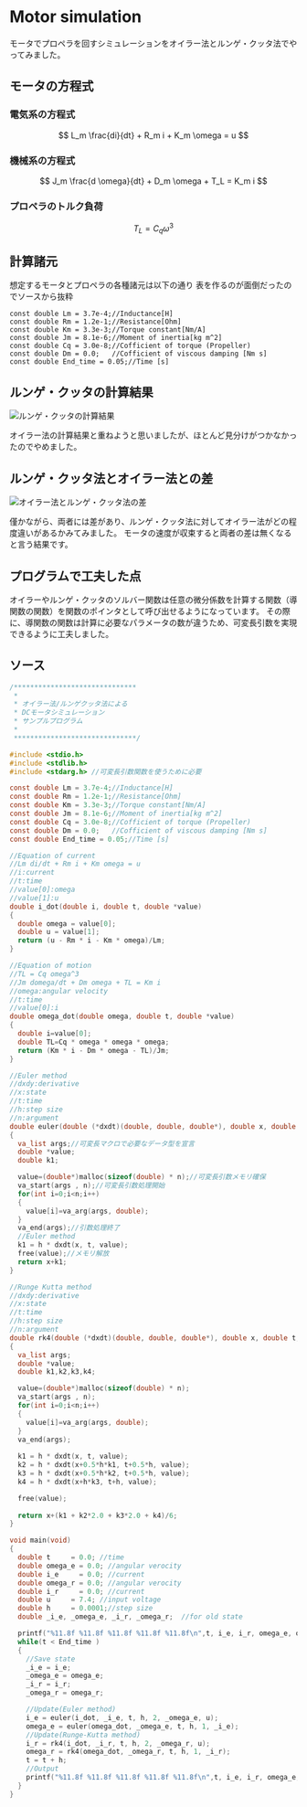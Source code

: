 # Motor simulation
モータでプロペラを回すシミュレーションをオイラー法とルンゲ・クッタ法でやってみました。

## モータの方程式

### 電気系の方程式
$$
L_m \frac{di}{dt} + R_m i + K_m \omega = u
$$

### 機械系の方程式
$$
J_m \frac{d \omega}{dt} + D_m \omega + T_L = K_m i 
$$

### プロペラのトルク負荷
$$
T_L = C_q \omega^3
$$


## 計算諸元
想定するモータとプロペラの各種諸元は以下の通り
表を作るのが面倒だったのでソースから抜粋
```
const double Lm = 3.7e-4;//Inductance[H]
const double Rm = 1.2e-1;//Resistance[Ohm]
const double Km = 3.3e-3;//Torque constant[Nm/A]
const double Jm = 8.1e-6;//Moment of inertia[kg m^2]
const double Cq = 3.0e-8;//Cofficient of torque (Propeller)
const double Dm = 0.0;   //Cofficient of viscous damping [Nm s]
const double End_time = 0.05;//Time [s]
```


## ルンゲ・クッタの計算結果
![ルンゲ・クッタの計算結果](omega.png "ルンゲ・クッタの計算結果")

オイラー法の計算結果と重ねようと思いましたが、ほとんど見分けがつかなかったのでやめました。

## ルンゲ・クッタ法とオイラー法との差
![オイラー法とルンゲ・クッタ法の差](omegadiff.png)

僅かながら、両者には差があり、ルンゲ・クッタ法に対してオイラー法がどの程度違いがあるかみてみました。
モータの速度が収束すると両者の差は無くなると言う結果です。

## プログラムで工夫した点
オイラーやルンゲ・クッタのソルバー関数は任意の微分係数を計算する関数（導関数の関数）を関数のポインタとして呼び出せるようになっています。
その際に、導関数の関数は計算に必要なパラメータの数が違うため、可変長引数を実現できるように工夫しました。

## ソース
```c mot_sim.c {.line-number}
/******************************
 *                            
 * オイラー法/ルンゲクッタ法による 
 * DCモータシミュレーション       
 * サンプルプログラム            
 *                            
 ******************************/

#include <stdio.h>
#include <stdlib.h>
#include <stdarg.h> //可変長引数関数を使うために必要

const double Lm = 3.7e-4;//Inductance[H]
const double Rm = 1.2e-1;//Resistance[Ohm]
const double Km = 3.3e-3;//Torque constant[Nm/A]
const double Jm = 8.1e-6;//Moment of inertia[kg m^2]
const double Cq = 3.0e-8;//Cofficient of torque (Propeller)
const double Dm = 0.0;   //Cofficient of viscous damping [Nm s]
const double End_time = 0.05;//Time [s]

//Equation of current
//Lm di/dt + Rm i + Km omega = u
//i:current
//t:time
//value[0]:omega
//value[1]:u
double i_dot(double i, double t, double *value)
{
  double omega = value[0];
  double u = value[1];
  return (u - Rm * i - Km * omega)/Lm;
}

//Equation of motion
//TL = Cq omega^3
//Jm domega/dt + Dm omega + TL = Km i
//omega:angular velocity
//t:time
//value[0]:i
double omega_dot(double omega, double t, double *value)
{
  double i=value[0];
  double TL=Cq * omega * omega * omega;
  return (Km * i - Dm * omega - TL)/Jm;
}

//Euler method
//dxdy:derivative
//x:state
//t:time
//h:step size
//n:argument
double euler(double (*dxdt)(double, double, double*), double x, double t, double h, int n, ...)
{
  va_list args;//可変長マクロで必要なデータ型を宣言
  double *value;
  double k1;

  value=(double*)malloc(sizeof(double) * n);//可変長引数メモリ確保
  va_start(args , n);//可変長引数処理開始
  for(int i=0;i<n;i++)
  {
    value[i]=va_arg(args, double);
  }
  va_end(args);//引数処理終了
  //Euler method
  k1 = h * dxdt(x, t, value);
  free(value);//メモリ解放
  return x+k1;
}

//Runge Kutta method
//dxdy:derivative
//x:state
//t:time
//h:step size
//n:argument
double rk4(double (*dxdt)(double, double, double*), double x, double t, double h, int n, ...)
{
  va_list args;
  double *value;
  double k1,k2,k3,k4;

  value=(double*)malloc(sizeof(double) * n);
  va_start(args , n);
  for(int i=0;i<n;i++)
  {
    value[i]=va_arg(args, double);
  }
  va_end(args);
  
  k1 = h * dxdt(x, t, value);
  k2 = h * dxdt(x+0.5*h*k1, t+0.5*h, value);
  k3 = h * dxdt(x+0.5*h*k2, t+0.5*h, value);
  k4 = h * dxdt(x+h*k3, t+h, value);

  free(value);
  
  return x+(k1 + k2*2.0 + k3*2.0 + k4)/6;
}

void main(void)
{
  double t     = 0.0; //time
  double omega_e = 0.0; //angular verocity
  double i_e     = 0.0; //current
  double omega_r = 0.0; //angular verocity
  double i_r     = 0.0; //current
  double u     = 7.4; //input voltage
  double h     = 0.0001;//step size
  double _i_e, _omega_e, _i_r, _omega_r;  //for old state

  printf("%11.8f %11.8f %11.8f %11.8f %11.8f\n",t, i_e, i_r, omega_e, omega_r);
  while(t < End_time )    
  {
    //Save state
    _i_e = i_e;
    _omega_e = omega_e;
    _i_r = i_r;
    _omega_r = omega_r;

    //Update(Euler method)
    i_e = euler(i_dot, _i_e, t, h, 2, _omega_e, u);
    omega_e = euler(omega_dot, _omega_e, t, h, 1, _i_e);
    //Update(Runge-Kutta method)
    i_r = rk4(i_dot, _i_r, t, h, 2, _omega_r, u);
    omega_r = rk4(omega_dot, _omega_r, t, h, 1, _i_r);
    t = t + h;
    //Output
    printf("%11.8f %11.8f %11.8f %11.8f %11.8f\n",t, i_e, i_r, omega_e, omega_r);
  }
}
```
